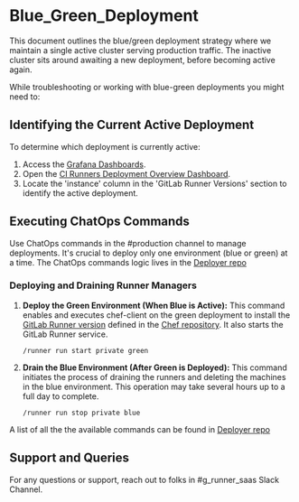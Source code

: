 # Blue_Green_Deployment

This document outlines the blue/green deployment strategy where we maintain a single active cluster serving production traffic. The inactive cluster sits around awaiting a new deployment, before becoming active again.

While troubleshooting or working with blue-green deployments you might need to:

## Identifying the Current Active Deployment

To determine which deployment is currently active:

1. Access the [Grafana Dashboards](https://dashboards.gitlab.net/login).
2. Open the [CI Runners Deployment Overview Dashboard](https://dashboards.gitlab.net/d/ci-runners-deployment/ci-runners3a-deployment-overview?orgId=1).
3. Locate the 'instance' column in the 'GitLab Runner Versions' section to identify the active deployment.

## Executing ChatOps Commands

Use ChatOps commands in the #production channel to manage deployments. It's crucial to deploy only one environment (blue or green) at a time.
The ChatOps commands logic lives in the [Deployer repo](https://gitlab.com/gitlab-com/gl-infra/ci-runners/deployer)

### Deploying and Draining Runner Managers

1. **Deploy the Green Environment (When Blue is Active):** This command enables and executes chef-client on the green deployment to install the [GitLab Runner version](https://gitlab.com/gitlab-com/gl-infra/chef-repo/-/blob/master/roles/runners-manager-private-blue.json?ref_type=heads#L13) defined in the [Chef repository](https://gitlab.com/gitlab-com/gl-infra/chef-repo/-/blob/master/roles/runners-manager-private-blue.json?ref_type=heads). It also starts the GitLab Runner service.

    `/runner run start private green`

2. **Drain the Blue Environment (After Green is Deployed):** This command initiates the process of draining the runners and deleting the machines in the blue environment. This operation may take several hours up to a full day to complete.

    `/runner run stop private blue`

A list of all the the available commands can be found in [Deployer repo](https://gitlab.com/gitlab-com/gl-infra/ci-runners/deployer)

## Support and Queries

For any questions or support,  reach out to folks in #g_runner_saas Slack Channel.
